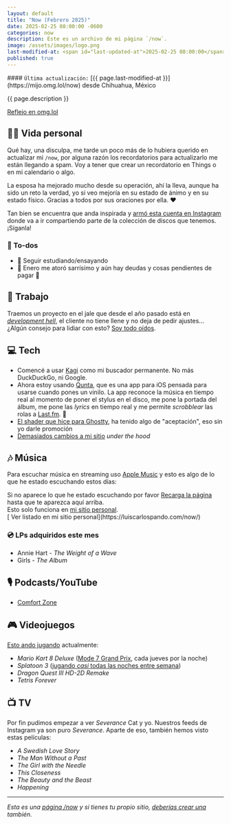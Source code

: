 ```yaml
---
layout: default
title: "Now (Febrero 2025)"
date: 2025-02-25 08:00:00 -0600
categories: now
description: Este es un archivo de mi página `/now`.
image: /assets/images/logo.png
last-modified-at: <span id="last-updated-at">2025-02-25 08:00:00</span>
published: true
---
```


<div class="card last-updated my-3 text-center">
<div class="card-body rounded">
#### <code>Última actualización:</code> [{{ page.last-modified-at }}](https://mijo.omg.lol/now) desde Chihuahua, México
</div>
</div>

<p class="text-center">{{ page.description }}</p>

<p class="text-center">
<a class="btn btn-primary btn-sm" href="https://mijo.omg.lol/now">
<i class="fa-solid fa-heart"></i> Reflejo en omg.lol
</a>
</p>

## 👦🏻 Vida personal
Qué hay, una disculpa, me tarde un poco más de lo hubiera querido en actualizar mi `/now`, por alguna razón los recordatorios para actualizarlo me están llegando a spam. Voy a tener que crear un recordatorio en Things o en mi calendario o algo.

La esposa ha mejorado mucho desde su operación, ahí la lleva, aunque ha sido un reto la verdad, yo si veo mejoría en su estado de ánimo y en su estado físico. Gracias a todos por sus oraciones por ella. ❤️

Tan bien se encuentra que anda inspirada y [armó esta cuenta en Instagram](https://www.instagram.com/thearsonette/) donde va a ir compartiendo parte de la colección de discos que tenemos. ¡Síganla!

### 📝 To-dos
- 🎸 Seguir estudiando/ensayando
- 💸 Enero me atoró sarrísimo y aún hay deudas y cosas pendientes de pagar 🫠

## 💼 Trabajo
Traemos un proyecto en el jale que desde el año pasado está en *[development hell](https://es.wikipedia.org/wiki/Infierno_del_desarrollo)*, el cliente no tiene llene y no deja de pedir ajustes... ¿Algún consejo para lidiar con esto? [Soy todo oídos](https://luiscarlospando.com/contacto).

## 💻 Tech
- Comencé a usar [Kagi](https://kagi.com/) como mi buscador permanente. No más DuckDuckGo, ni Google.
- Ahora estoy usando [Qunta](https://apps.apple.com/us/app/quanta-vinyl-companion/id1600262501), que es una app para iOS pensada para usarse cuando pones un vinilo. La app reconoce la música en tiempo real al momento de poner el stylus en el disco, me pone la portada del álbum, me pone las *lyrics* en tiempo real y me permite *scrobblear* las rolas a [Last.fm](https://last.fm/user/luiscarlospando). 🤩
- [El shader que hice para Ghostty](https://github.com/luiscarlospando/crt-shader-with-chromatic-aberration-glow-scanlines-dot-matrix), ha tenido algo de "aceptación", eso sin yo darle promoción
- [Demasiados cambios a mi sitio](https://github.com/luiscarlospando/luiscarlospando.com/releases) *under the hood*

## 🎶 Música
Para escuchar música en streaming uso [Apple Music](https://music.apple.com/profile/luiscarlospando) y esto es algo de lo que he estado escuchando estos días:

<ul id="lastfm-top-artists"></ul>

<div class="card">
<div class="card-body rounded text-center">
Si no aparece lo que he estado escuchando por favor <a class="btn btn-primary btn-sm" href="javascript:void(0)" onclick="location.reload(); return false;"><i class="fa-solid fa-rotate-right"></i> Recarga la página</a> hasta que te aparezca aquí arriba.
<br>
Esto solo funciona en <a href="https://luiscarlospando.com/now/">mi sitio personal</a>.
</div>
</div>

<span class="omg-lol-now-page-element">
[<i class="fa-solid fa-up-right-from-square"></i> Ver listado en mi sitio personal](https://luiscarlospando.com/now/)
</span>

### 💿 LPs adquiridos este mes
- Annie Hart - *The Weight of a Wave*
- Girls - *The Album*

## 🎙 Podcasts/YouTube
- [Comfort Zone](https://www.youtube.com/watch?v=3a3PPMFP-co)

## 🎮 Videojuegos
[Esto ando jugando](https://luiscarlospando.com/games) actualmente:

- *Mario Kart 8 Deluxe* ([Mode 7 Grand Prix](https://luiscarlospando.com/games/mario-kart/), cada jueves por la noche)
- *Splatoon 3* ([jugando *casi* todas las noches entre semana](https://luiscarlospando.com/games/splatoon/))
- *Dragon Quest III HD-2D Remake*
- *Tetris Forever*

## 📺 TV
Por fin pudimos empezar a ver *Severance* Cat y yo. Nuestros feeds de Instagram ya son puro *Severance*. Aparte de eso, también hemos visto estas películas:

- *A Swedish Love Story*
- *The Man Without a Past*
- *The Girl with the Needle*
- *This Closeness*
- *The Beauty and the Beast*
- *Happening*

---

*Esta es una [página /now](https://nownownow.com/about) y si tienes tu propio sitio, [deberías crear una](https://nownownow.com/about) también.*
